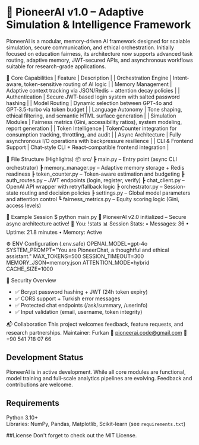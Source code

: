 # 🧠 PioneerAI v1.0 – Adaptive Simulation & Intelligence Framework
PioneerAI is a modular, memory-driven AI framework designed for scalable simulation, secure communication, and ethical orchestration. Initially focused on education fairness, its architecture now supports advanced task routing, adaptive memory, JWT-secured APIs, and asynchronous workflows suitable for research-grade applications.

🚀 Core Capabilities
| Feature | Description | 
| Orchestration Engine | Intent-aware, token-sensitive routing of AI logic | 
| Memory Management | Adaptive context tracking via JSON/Redis + attention decay policies | 
| Authentication | Secure JWT-based login system with salted password hashing | 
| Model Routing | Dynamic selection between GPT‑4o and GPT‑3.5-turbo via token budget | 
| Language Autonomy | Tone shaping, ethical filtering, and semantic HTML surface generation | 
| Simulation Modules | Fairness metrics (Gini, accessibility ratios), system modeling, report generation | 
| Token Intelligence | TokenCounter integration for consumption tracking, throttling, and audit | 
| Async Architecture | Fully asynchronous I/O operations with backpressure resilience | 
| CLI & Frontend Support | Chat-style CLI + React-compatible frontend integration | 



📁 File Structure (Highlights)
📦 src/
 ┣ main.py                 – Entry point (async CLI orchestrator)
 ┣ memory_manager.py       – Adaptive memory storage + Redis readiness
 ┣ token_counter.py        – Token-aware estimation and budgeting
 ┣ auth_routes.py          – JWT endpoints (login, register, verify)
 ┣ chat_client.py          – OpenAI API wrapper with retry/fallback logic
 ┣ orchestrator.py         – Session-state routing and decision policies
 ┣ settings.py             – Global model parameters and attention control
 ┗ fairness_metrics.py     – Equity scoring logic (Gini, access levels)



🧪 Example Session
$ python main.py
🧠 PioneerAI v2.0 initialized – Secure async architecture active!
💬 You: !stats
📊 Session Stats:
• Messages: 36
• Uptime: 21.8 minutes
• Memory: Active



⚙️ ENV Configuration (.env.safe)
OPENAI_MODEL=gpt-4o
SYSTEM_PROMPT="You are PioneerChat, a thoughtful and ethical assistant."
MAX_TOKENS=500
SESSION_TIMEOUT=300
MEMORY_JSON=memory.json
ATTENTION_MODE=hybrid
CACHE_SIZE=1000



🔐 Security Overview
- ✅ Bcrypt password hashing + JWT (24h token expiry)
- ✅ CORS support + Turkish error messages
- ✅ Protected chat endpoints (/ask/summary, /userinfo)
- ✅ Input validation (email, username, token integrity)

📬 Collaboration
This project welcomes feedback, feature requests, and research partnerships.
Maintainer: Furkan
📧 pioneerai.code@gmail.com
📱 +90 541 718 07 66

##  Development Status  
PioneerAI is in active development. While all core modules are functional, model training and full-scale analytics pipelines are evolving. Feedback and contributions are welcome.

##  Requirements  
Python 3.10+  
Libraries: NumPy, Pandas, Matplotlib, Scikit-learn (see `requirements.txt`)

##License
Don't forget to check out the MIT License.


